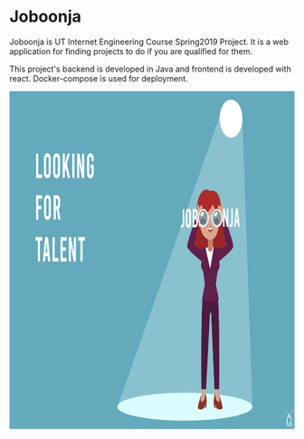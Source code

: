 # Joboonja

Joboonja is UT Internet Engineering Course Spring2019 Project.
It is a web application for finding projects to do if you are qualified for them.

This project's backend is developed in Java and frontend is developed with react.
Docker-compose is used for deployment.

<img src="https://github.com/joboonja/Joboonja/blob/master/Cover.png" width="900" height="600"/>
